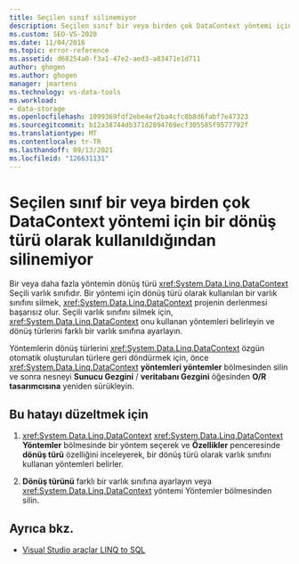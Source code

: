 ```yaml
---
title: Seçilen sınıf silinemiyor
description: Seçilen sınıf bir veya birden çok DataContext yöntemi için bir dönüş türü olarak kullanıldığından silinemiyor
ms.custom: SEO-VS-2020
ms.date: 11/04/2016
ms.topic: error-reference
ms.assetid: d68254a0-f3a1-47e2-aed3-a83471e1d711
author: ghogen
ms.author: ghogen
manager: jmartens
ms.technology: vs-data-tools
ms.workload:
- data-storage
ms.openlocfilehash: 1099369fdf2ebe4ef2ba4cfc8b8d6fabf7e47323
ms.sourcegitcommit: b12a38744db371d2894769ecf305585f9577792f
ms.translationtype: MT
ms.contentlocale: tr-TR
ms.lasthandoff: 09/13/2021
ms.locfileid: "126631131"
---
```

# <a name="the-selected-class-cannot-be-deleted-because-it-is-used-as-a-return-type-for-one-or-more-datacontext-methods"></a>Seçilen sınıf bir veya birden çok DataContext yöntemi için bir dönüş türü olarak kullanıldığından silinemiyor

Bir veya daha fazla yöntemin dönüş türü <xref:System.Data.Linq.DataContext> Seçili varlık sınıfıdır. Bir yöntemi için dönüş türü olarak kullanılan bir varlık sınıfını silmek, <xref:System.Data.Linq.DataContext> projenin derlenmesi başarısız olur. Seçili varlık sınıfını silmek için, <xref:System.Data.Linq.DataContext> onu kullanan yöntemleri belirleyin ve dönüş türlerini farklı bir varlık sınıfına ayarlayın.

Yöntemlerin dönüş türlerini <xref:System.Data.Linq.DataContext> özgün otomatik oluşturulan türlere geri döndürmek için, önce <xref:System.Data.Linq.DataContext> **yöntemleri yöntemler** bölmesinden silin ve sonra nesneyi **Sunucu Gezgini** / **veritabanı Gezgini** öğesinden **O/R tasarımcısına** yeniden sürükleyin.

## <a name="to-correct-this-error"></a>Bu hatayı düzeltmek için

1. <xref:System.Data.Linq.DataContext> <xref:System.Data.Linq.DataContext> **Yöntemler** bölmesinde bir yöntem seçerek ve **Özellikler** penceresinde **dönüş türü** özelliğini inceleyerek, bir dönüş türü olarak varlık sınıfını kullanan yöntemleri belirler.

2. **Dönüş türünü** farklı bir varlık sınıfına ayarlayın veya <xref:System.Data.Linq.DataContext> yöntemi Yöntemler bölmesinden silin.

## <a name="see-also"></a>Ayrıca bkz.

- [Visual Studio araçlar LINQ to SQL](../data-tools/linq-to-sql-tools-in-visual-studio2.md)
